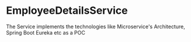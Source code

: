 # EmployeeDetailsService
The Service implements the technologies like Microservice's Architecture, Spring Boot Eureka etc as a POC 

